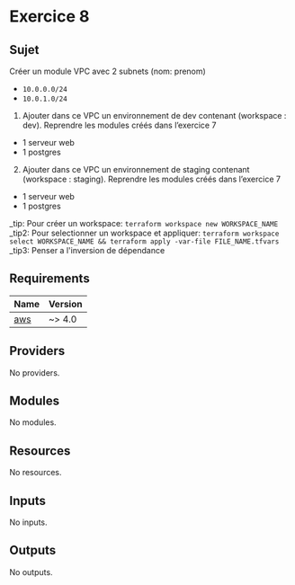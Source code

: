 <!-- BEGIN_TF_DOCS -->

# Exercice 8

## Sujet

Créer un module VPC avec 2 subnets (nom: prenom)
* `10.0.0.0/24`
* `10.0.1.0/24`
1. Ajouter dans ce VPC un environnement de dev contenant (workspace : dev). Reprendre les modules créés dans l’exercice 7
* 1 serveur web
* 1 postgres
2. Ajouter dans ce VPC un environnement de staging contenant (workspace : staging). Reprendre les modules créés dans l’exercice 7
* 1 serveur web
* 1 postgres

_tip: Pour créer un workspace: `terraform workspace new WORKSPACE_NAME`
_tip2: Pour selectionner un workspace et appliquer: `terraform workspace select WORKSPACE_NAME && terraform apply -var-file FILE_NAME.tfvars`
_tip3: Penser a l'inversion de dépendance

## Requirements

| Name | Version |
|------|---------|
| <a name="requirement_aws"></a> [aws](#requirement_aws) | ~> 4.0 |

## Providers

No providers.

## Modules

No modules.

## Resources

No resources.

## Inputs

No inputs.

## Outputs

No outputs.

<!-- END_TF_DOCS -->